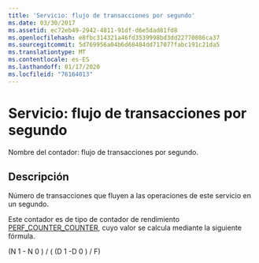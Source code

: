 ```yaml
---
title: 'Servicio: flujo de transacciones por segundo'
ms.date: 03/30/2017
ms.assetid: ec72eb49-2942-4811-91df-d6e5dad81fd8
ms.openlocfilehash: e8fbc314321a46fd3539998bd3dd22770086ca37
ms.sourcegitcommit: 5d769956a04b6d68484dd717077fabc191c21da5
ms.translationtype: MT
ms.contentlocale: es-ES
ms.lasthandoff: 01/17/2020
ms.locfileid: "76164013"
---
```

# <a name="service-transactions-flowed-per-second"></a>Servicio: flujo de transacciones por segundo
Nombre del contador: flujo de transacciones por segundo.  
  
## <a name="description"></a>Descripción  
 Número de transacciones que fluyen a las operaciones de este servicio en un segundo.  
  
 Este contador es de tipo de contador de rendimiento [PERF_COUNTER_COUNTER](https://docs.microsoft.com/previous-versions/windows/it-pro/windows-server-2003/cc740048(v=ws.10)), cuyo valor se calcula mediante la siguiente fórmula.  
  
 (N 1 - N 0 ) / ( (D 1 -D 0 ) / F)
